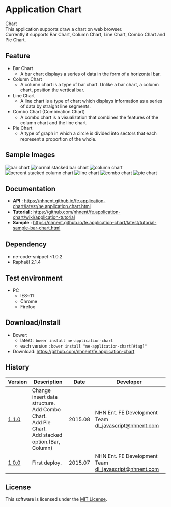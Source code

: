 Application Chart
===============
Chart<br>
This application supports draw a chart on web browser.<br>
Currently it supports Bar Chart, Column Chart, Line Chart, Combo Chart and Pie Chart.

## Feature

* Bar Chart<br>
   * A bar chart displays a series of data in the form of a horizontal bar.
* Column Chart<br>
   * A column chart is a type of bar chart. Unlike a bar chart, a column chart, position the vertical bar.
* Line Chart<br>
   * A line chart is a type of chart which displays information as a series of data by straight line segments.
* Combo Chart (Combination Chart)<br>
   * A combo chart is a visualization that combines the features of the column chart and the line chart.
* Pie Chart<br>
   * A type of graph in which a circle is divided into sectors that each represent a proportion of the whole.

## Sample Images

<img alt="bar chart" src="https://cloud.githubusercontent.com/assets/2888775/9510227/353ea3a2-4ca4-11e5-81d6-b6f18b27d4aa.png">

<img alt="normal stacked bar chart" src="https://cloud.githubusercontent.com/assets/2888775/9510230/414efd86-4ca4-11e5-8e9c-fa8410f867de.png">

<img alt="column chart" src="https://cloud.githubusercontent.com/assets/2888775/9510232/4f2f59aa-4ca4-11e5-964a-1d440564c6e8.png">

<img alt="percent stacked column chart" src="https://cloud.githubusercontent.com/assets/2888775/9510237/5e3482fe-4ca4-11e5-93d4-5c4e6659683b.png">

<img alt="line chart" src="https://cloud.githubusercontent.com/assets/2888775/9510265/a3ba84e0-4ca4-11e5-8057-b76f4aefc874.png">

<img alt="combo chart" src="https://cloud.githubusercontent.com/assets/2888775/9510287/da176eae-4ca4-11e5-94a5-213ffffd1eec.png">

<img alt="pie chart" src="https://cloud.githubusercontent.com/assets/2888775/9510306/0326cd62-4ca5-11e5-837d-6843ed0e4967.png">

## Documentation
* **API** : https://nhnent.github.io/fe.application-chart/latest/ne.application.chart.html
* **Tutorial** : https://github.com/nhnent/fe.application-chart/wiki/application-tutorial
* **Sample** : https://nhnent.github.io/fe.application-chart/latest/tutorial-sample-bar-chart.html

## Dependency
* ne-code-snippet ~1.0.2
* Raphaël 2.1.4

## Test environment
* PC
	* IE8~11
	* Chrome
	* Firefox

## Download/Install
* Bower:
   * latest : `bower install ne-application-chart`
   * each version : `bower install "ne-application-chart[#tag]"`
* Download: https://github.com/nhnent/fe.application-chart

## History
| Version | Description | Date | Developer |
| ---- | ---- | ---- | ---- |
| <a href="https://nhnent.github.io/fe.application-chart/1.1.0">1.1.0</a> | Change insert data structure.<br> Add Combo Chart.<br> Add Pie Chart.<br> Add stacked option.(Bar, Column) | 2015.08 | NHN Ent. FE Development Team <dl_javascript@nhnent.com> |
| <a href="https://nhnent.github.io/fe.application-chart/1.0.0">1.0.0</a> | First deploy. | 2015.07 | NHN Ent. FE Development Team <dl_javascript@nhnent.com> |

## License
This software is licensed under the [MIT License](https://github.com/nhnent/fe.application-chart/blob/master/LICENSE).
